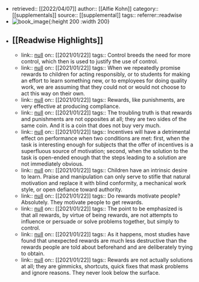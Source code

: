 - retrieved:: [[2022/04/07]]
  author:: [[Alfie Kohn]]
  category:: [[supplementals]]
  source:: [[supplemental]]
  tags:: 
  referrer::readwise
- ![book_image](https://images-na.ssl-images-amazon.com/images/I/41TWC0V9P9L._SL200_.jpg){:height 200 :width 200}
- ## [[Readwise Highlights]]
	- link:: [null](null)
	  on:: [[2021/01/22]]
	  tags:: 
	  Control breeds the need for more control, which then is used to justify the use of control.
	- link:: [null](null)
	  on:: [[2021/01/22]]
	  tags:: 
	  When we repeatedly promise rewards to children for acting responsibly, or to students for making an effort to learn something new, or to employees for doing quality work, we are assuming that they could not or would not choose to act this way on their own.
	- link:: [null](null)
	  on:: [[2021/01/22]]
	  tags:: 
	  Rewards, like punishments, are very effective at producing compliance.
	- link:: [null](null)
	  on:: [[2021/01/22]]
	  tags:: 
	  The troubling truth is that rewards and punishments are not opposites at all; they are two sides of the same coin. And it is a coin that does not buy very much.
	- link:: [null](null)
	  on:: [[2021/01/22]]
	  tags:: 
	  Incentives will have a detrimental effect on performance when two conditions are met: first, when the task is interesting enough for subjects that the offer of incentives is a superfluous source of motivation; second, when the solution to the task is open-ended enough that the steps leading to a solution are not immediately obvious.
	- link:: [null](null)
	  on:: [[2021/01/22]]
	  tags:: 
	  Children have an intrinsic desire to learn. Praise and manipulation can only serve to stifle that natural motivation and replace it with blind conformity, a mechanical work style, or open defiance toward authority.
	- link:: [null](null)
	  on:: [[2021/01/22]]
	  tags:: 
	  Do rewards motivate people? Absolutely. They motivate people to get rewards.
	- link:: [null](null)
	  on:: [[2021/01/22]]
	  tags:: 
	  The point to be emphasized is that all rewards, by virtue of being rewards, are not attempts to influence or persuade or solve problems together, but simply to control.
	- link:: [null](null)
	  on:: [[2021/01/22]]
	  tags:: 
	  As it happens, most studies have found that unexpected rewards are much less destructive than the rewards people are told about beforehand and are deliberately trying to obtain.
	- link:: [null](null)
	  on:: [[2021/01/22]]
	  tags:: 
	  Rewards are not actually solutions at all; they are gimmicks, shortcuts, quick fixes that mask problems and ignore reasons. They never look below the surface.